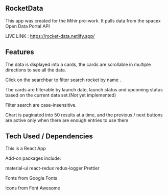 ## RocketData
This app was created for the Mihir pre-work. It pulls data from the spacex Open Data Portal API

LIVE LINK : https://rocket-data.netlify.app/

## Features
The data is displayed into a cards, the cards are scrollable in multiple directions to see all the data.

Click on the searchbar to filter search rocket by name .

The cards are filterable by launch date, launch status and upcoming status based on the current data set.(Not yet implemented)

Filter search are case-insensitive.

Chart is paginated into 50 results at a time, and the previous / next buttons are active only when there are enough entries to use them

## Tech Used / Dependencies
This is a React App

Add-on packages include:

material-ui
react-redux
redux-logger
Prettier

Fonts from Google Fonts

Icons from Font Awesome

